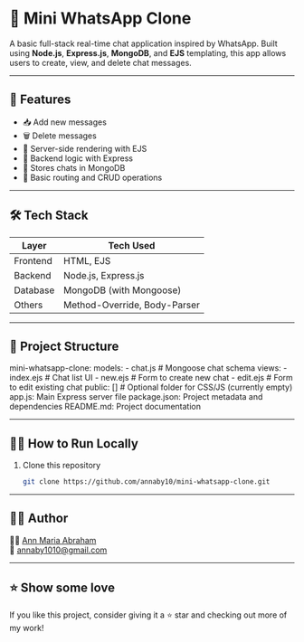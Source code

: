 # 💬 Mini WhatsApp Clone

A basic full-stack real-time chat application inspired by WhatsApp. Built using **Node.js**, **Express.js**, **MongoDB**, and **EJS** templating, this app allows users to create, view, and delete chat messages.

---

## 🚀 Features

- 📥 Add new messages  
- 🗑️ Delete messages  
- 📄 Server-side rendering with EJS  
- 🧠 Backend logic with Express  
- 💾 Stores chats in MongoDB  
- 🧪 Basic routing and CRUD operations  

---

## 🛠 Tech Stack

| Layer       | Tech Used                   |
|-------------|-----------------------------|
| Frontend    | HTML, EJS                   |
| Backend     | Node.js, Express.js         |
| Database    | MongoDB (with Mongoose)     |
| Others      | Method-Override, Body-Parser |

---

## 📂 Project Structure
mini-whatsapp-clone:
  models:
    - chat.js  # Mongoose chat schema
  views:
    - index.ejs  # Chat list UI
    - new.ejs    # Form to create new chat
    - edit.ejs   # Form to edit existing chat
  public: []  # Optional folder for CSS/JS (currently empty)
  app.js: Main Express server file
  package.json: Project metadata and dependencies
  README.md: Project documentation


---

## 🧑‍💻 How to Run Locally

1. Clone this repository  
   ```bash
   git clone https://github.com/annaby10/mini-whatsapp-clone.git

---    

   
 ## 🙋‍♀️ Author

👩‍💻 [Ann Maria Abraham](https://www.linkedin.com/in/ann-maria-abraham/)  
📧 annaby1010@gmail.com

---

## ⭐ Show some love

If you like this project, consider giving it a ⭐ star and checking out more of my work!

   



